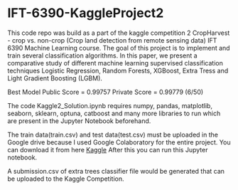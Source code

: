 # IFT-6390-KaggleProject2


This code repo was build as a part of the kaggle competition 2 CropHarvest - crop vs. non-crop (Crop land detection from remote sensing data) IFT 6390 Machine Learning course. The goal of this project is to implement and train several classification algorithms. In this paper, we present a comparative study of different machine learning supervised classification techniques Logistic Regression, Random Forests, XGBoost, Extra Tress and Light Gradient Boosting (LGBM). 

Best Model Public Score = 0.99757 Private Score = 0.99779 (6/50)

The code Kaggle2_Solution.ipynb requires numpy, pandas, matplotlib, seaborn, sklearn, optuna, catboost and many more libraries to run which are present in the Jupyter Notebook beforehand. 

The train data(train.csv) and test data(test.csv) must be uploaded in the Google drive because I used Google Colaboratory for the entire project. You can download it from here [Kaggle](https://www.kaggle.com/c/cropharvest-crop-detection/data?select=train.csv)
After this you can run this Jupyter notebook.

A submission.csv of extra trees classifier file would be generated that can be uploaded to the Kaggle Competition.




